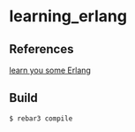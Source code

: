 # learning_erlang

## References
[learn you some Erlang](http://learnyousomeerlang.com/content)

## Build


    $ rebar3 compile
